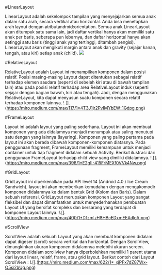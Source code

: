 #LinearLayout

LinearLayout adalah sekelompok tampilan yang menyejajarkan semua anak dalam satu arah, secara vertikal atau horizontal. Anda bisa menetapkan arah layout dengan atributandroid:orientation.
Semua anak LinearLayout akan ditumpuk satu sama lain, jadi daftar vertikal hanya akan memiliki satu anak per baris, seberapa pun lebarnya, dan daftar horizontal hanya akan setinggi satu baris (tinggi anak yang tertinggi, ditambah pengisi). LinearLayout akan mengikuti margin antara anak dan gravity (sejajar kanan, tengah, atau kiri) setiap anak (child).
![](https://miro.medium.com/max/325/1*maf0Or2c119yNn-cxHS0eA.png)

#RelativeLayout

RelativeLayout adalah Layout ini menampilkan komponen dalam posisi relatif. Posisi masing-masing Layout dapat ditentukan sebagai relatif terhadap elemen saudara (seperti di sebelah kiri atau di bawah tampilan lain) atau pada posisi relatif terhadap area RelativeLayout induk (seperti sejajar dengan bagian bawah, kiri atau tengah).
Jadi, dengan menggunakan RelativeLayout, kita dapat menyusun suatu komponen secara relatif terhadap komponen lainnya.
!.[].(https://miro.medium.com/max/117/1*4T3J1jr2PvIMYbEW-1Gdpg.png)

#FrameLayout

Layout ini adalah layout yang paling sederhana. Layout ini akan membuat komponen yang ada didalamnya menjadi menumpuk atau saling menutupi satu dengan yang lainnya (layering). Komponen yang paling pertama pada layout ini akan berada dibawah komponen-komponen diatasnya. Pada penggunaan fragment, FrameLayout memiliki kemampuan untuk menjadi container untuk tiap fragment didalam sebuah Activity. Berikut ilustrasi dari penggunaan FrameLayout terhadap child view yang dimiliki didalamnya.
!.[].(https://miro.medium.com/max/398/1*E2gII-415FrMEXf0VVk4Nw.png)

#GridLayout

GridLayout ini diperkenalkan pada API level 14 (Android 4.0 / Ice Cream Sandwich), layout ini akan memberikan kemudahan dengan mengakomodir komponen didalamnya ke dalam bentuk Grid (Kolom dan Baris). Dalam sebuah referensi, GridLayout merupakan komponen Layout yang sangat fleksibel dan dapat dimanfaatkan untuk menyederhanakan pembuatan Layout UI yang bersifat kompleks dan bersarang yang terdapat di komponen Layout lainnya.
!.[].(https://miro.medium.com/max/400/1*DfzmlzH8HBcEDxmEEAdleA.png)


#ScrollView

ScrollView adalah sebuah Layout yang akan membuat komponen didalam dapat digeser (scroll) secara vertikal dan horizontal. Dengan ScrollView, dimungkinkan ukuran komponen didalamnya melebihi ukuran screen. Komponen didalam scrollview hanya diperbolehkan memiliki 1 parent utama dari layout linear, relatif, frame, atau grid layout.
Berikut contoh dari Layout ScrollView :
!.[].(https://miro.medium.com/max/622/1*_xjPFx7dZ87Wx-O5si2bUg.png)